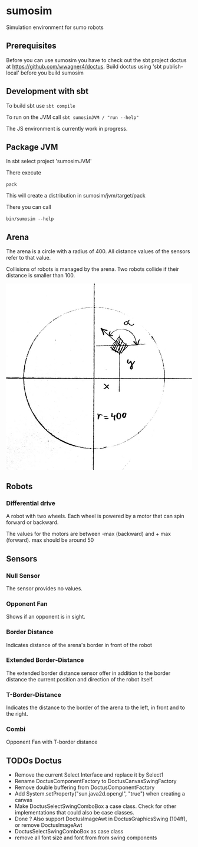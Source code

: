 sumosim
=======

Simulation environment for sumo robots


## Prerequisites
Before you can use sumosim you have to check out the sbt project doctus at https://github.com/wwagner4/doctus. 
Build doctus using 'sbt publish-local' before you build sumosim

## Development with sbt
To build sbt use `sbt compile`

To run on the JVM call `sbt sumosimJVM / "run --help"`

The JS environment is currently work in progress.  

## Package JVM
In sbt select project 'sumosimJVM'

There execute

`pack`

This will create a distribution in sumosim/jvm/target/pack 

There you can call

`bin/sumosim --help`

## Arena

The arena is a circle with a radius of 400. All distance values
of the sensors refer to that value.

Collisions of robots is managed by the arena. Two robots collide if their distance is smaller than 100.

![arena](resources/sumosim-arena.jpg)

## Robots
### Differential drive
A robot with two wheels. Each wheel is powered by a motor that can spin forward or backward.

The values for the motors are between -max (backward) and + max (forward). max should be 
around 50

## Sensors
### Null Sensor
The sensor provides no values.

### Opponent Fan
Shows if an opponent is in sight.

### Border Distance
Indicates distance of the arena's border in front of the robot

### Extended Border-Distance
The extended border distance sensor offer in addition to the border
distance the current position and direction of the robot itself.

### T-Border-Distance
Indicates the distance to the border of the arena to the left, in front
and to the right. 

### Combi
Opponent Fan with T-border distance

## TODOs Doctus

 - Remove the current Select Interface and replace it by Select1
 - Rename DoctusComponentFactory to DoctusCanvasSwingFactory 
 - Remove double buffering from DoctusComponentFactory
 - Add   System.setProperty("sun.java2d.opengl", "true") when creating a canvas
 - Make DoctusSelectSwingComboBox a case class. Check for other implementations that could also be case classes.
 - Done ? Also support DoctusImageAwt in DoctusGraphicsSwing (104ff), or remove DoctusImageAwt
 - DoctusSelectSwingComboBox as case class
 - remove all font size and font from from swing components